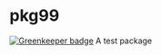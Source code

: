 # pkg99

[![Greenkeeper badge](https://badges.greenkeeper.io/petertix/pkg99.svg)](https://greenkeeper.io/)
A test package
